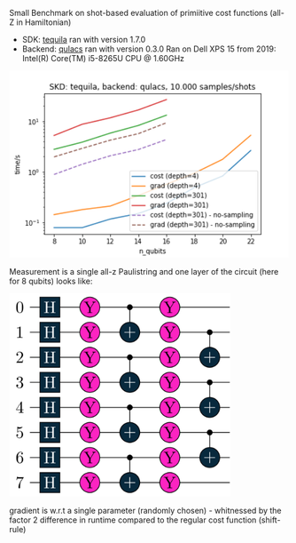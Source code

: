 Small Benchmark on shot-based evaluation of primiitive cost functions (all-Z in Hamiltonian)
- SDK: [tequila](https://github.com/tequilahub/tequila) ran with version 1.7.0
- Backend: [qulacs](https://github.com/qulacs/qulacs) ran with version 0.3.0
Ran on Dell XPS 15 from 2019: Intel(R) Core(TM) i5-8265U CPU @ 1.60GHz  

<img src="timings_tq_qulacs.png" width=600>

Measurement is a single all-z Paulistring and one layer of the circuit (here for 8 qubits) looks like:

<img src="circuit_8_1.png" width=400> 

gradient is w.r.t a single parameter (randomly chosen) - whitnessed by the factor 2 difference in runtime compared to the regular cost function (shift-rule)

